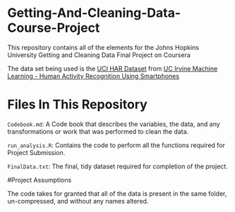# Getting-And-Cleaning-Data-Course-Project
This repository contains all of the elements for the Johns Hopkins University Getting and Cleaning Data Final Project on Coursera

The data set being used is the <a href="https://d396qusza40orc.cloudfront.net/getdata%2Fprojectfiles%2FUCI%20HAR%20Dataset.zip">UCI HAR Dataset</a> from <a href="http://archive.ics.uci.edu/ml/datasets/Human+Activity+Recognition+Using+Smartphones"> UC Irvine Machine Learning - Human Activity Recognition Using Smartphones</a>

# Files In This Repository
<code>Codebook.md</code>: A Code book that describes the variables, the data, and any transformations or work that was performed to clean the data.

<code>run_analysis.R</code>: Contains the code to perform all the functions required for Project Submission.

<code>FinalData.txt</code>: The final, tidy dataset required for completion of the project.

#Project Assumptions

The code takes for granted that all of the data is present in the same folder, un-compressed, and without any names altered.
